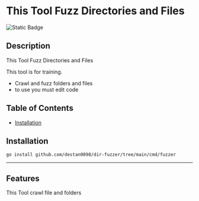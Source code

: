 # This Tool Fuzz Directories and Files


![Static Badge](https://img.shields.io/badge/Go-100%25-brightgreen)
## Description

This Tool Fuzz  Directories and Files

This tool is for training.


- Crawl and fuzz folders and files
- to use you must edit code 




## Table of Contents 


- [Installation](#installation)



## Installation

```
go install github.com/destan0098/dir-fuzzer/tree/main/cmd/fuzzer
```




---


## Features

This Tool crawl file and folders

 


